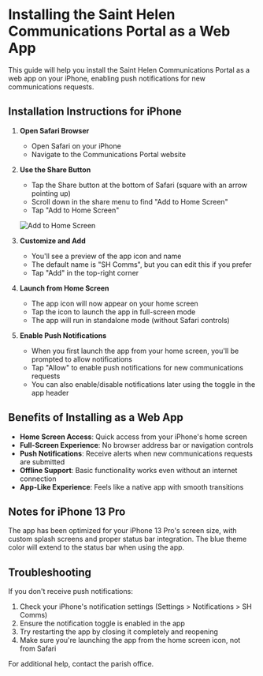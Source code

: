 # Installing the Saint Helen Communications Portal as a Web App

This guide will help you install the Saint Helen Communications Portal as a web app on your iPhone, enabling push notifications for new communications requests.

## Installation Instructions for iPhone

1. **Open Safari Browser**
   - Open Safari on your iPhone
   - Navigate to the Communications Portal website

2. **Use the Share Button**
   - Tap the Share button at the bottom of Safari (square with an arrow pointing up)
   - Scroll down in the share menu to find "Add to Home Screen"
   - Tap "Add to Home Screen"

   ![Add to Home Screen](https://support.apple.com/library/content/dam/edam/applecare/images/en_US/iOS/add-to-home-iphone.png)

3. **Customize and Add**
   - You'll see a preview of the app icon and name
   - The default name is "SH Comms", but you can edit this if you prefer
   - Tap "Add" in the top-right corner

4. **Launch from Home Screen**
   - The app icon will now appear on your home screen
   - Tap the icon to launch the app in full-screen mode
   - The app will run in standalone mode (without Safari controls)

5. **Enable Push Notifications**
   - When you first launch the app from your home screen, you'll be prompted to allow notifications
   - Tap "Allow" to enable push notifications for new communications requests
   - You can also enable/disable notifications later using the toggle in the app header

## Benefits of Installing as a Web App

- **Home Screen Access**: Quick access from your iPhone's home screen
- **Full-Screen Experience**: No browser address bar or navigation controls
- **Push Notifications**: Receive alerts when new communications requests are submitted
- **Offline Support**: Basic functionality works even without an internet connection
- **App-Like Experience**: Feels like a native app with smooth transitions

## Notes for iPhone 13 Pro

The app has been optimized for your iPhone 13 Pro's screen size, with custom splash screens and proper status bar integration. The blue theme color will extend to the status bar when using the app.

## Troubleshooting

If you don't receive push notifications:

1. Check your iPhone's notification settings (Settings > Notifications > SH Comms)
2. Ensure the notification toggle is enabled in the app
3. Try restarting the app by closing it completely and reopening
4. Make sure you're launching the app from the home screen icon, not from Safari

For additional help, contact the parish office.